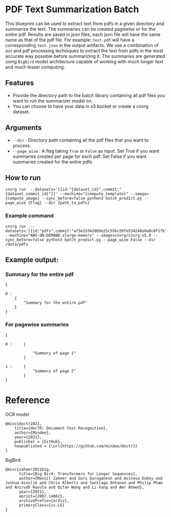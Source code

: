 # PDF Text Summarization Batch

This blueprint can be used to extract text from pdfs in a given directory and summarize the text. The summaries can be created pagewise or for the entire pdf. Results are saved in json files, each json file will have the same name as that of the pdf file. For example: `test.pdf` will have a corresponding `test.json` in the output artifacts. We use a combination of ocr and pdf processing techniques to extract the text from pdfs in the most accurate way possible before summarizing it. The summaries are generated using `BigBird` model architecture capable of working with much longer text and much lesser computing.

## Features

- Provide the directory path to the batch library containing all pdf files you want to run the summarizer model on.
- You can choose to have your data in s3 bucket or create a cnvrg dataset. 

## Arguments

- `--dir` : Directory path containing all the pdf files that you want to process.
- `--page_wise` : A flag taking `True` or `False` as input. Set True if you want summaries created per page for each pdf. Set False if you want summaries created for the entire pdfs.

## How to run
```
cnvrg run  --datasets='[{id:"{dataset_id}",commit:"{dataset_commit_id}"}]' --machine="{compute_template}" --image={compute_image} --sync_before=false python3 batch_predict.py --page_wise {Flag} --dir {path_to_pdfs}
```

### Example command

```
cnvrg run  --datasets='[{id:"pdfs",commit:"af3e133428b9e25c55bc59fe534248e6a0c0f17b"}]' --machine="AWS-ON-DEMAND.xlarge-memory" --image=cnvrg/cnvrg:v5.0 --sync_before=false python3 batch_predict.py --page_wise False --dir /data/pdfs
```
  
## Example output:

### Summary for the entire pdf

```
{

0 :
    {
        "Summary for the entire pdf"
    }
}
```

### For pagewise summaries

```
{

0 :     {
    
            "Summary of page 1"
        }

1 :     {
            "Summary of page 2"
        }
}

```
# Reference
OCR model

```
@misc{doctr2021,
    title={docTR: Document Text Recognition},
    author={Mindee},
    year={2021},
    publisher = {GitHub},
    howpublished = {\url{https://github.com/mindee/doctr}}
}
```

BigBird
```
@misc{zaheer2021big,
      title={Big Bird: Transformers for Longer Sequences}, 
      author={Manzil Zaheer and Guru Guruganesh and Avinava Dubey and Joshua Ainslie and Chris Alberti and Santiago Ontanon and Philip Pham and Anirudh Ravula and Qifan Wang and Li Yang and Amr Ahmed},
      year={2021},
      eprint={2007.14062},
      archivePrefix={arXiv},
      primaryClass={cs.LG}
}
```